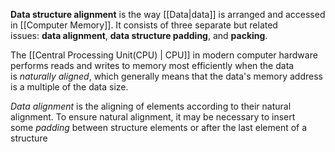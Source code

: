 **Data structure alignment** is the way [[Data|data]] is arranged and accessed in [[Computer Memory]]. It consists of three separate but related issues: **data alignment**, **data structure padding**, and **packing**.

The [[Central Processing Unit(CPU) | CPU]] in modern computer hardware performs reads and writes to memory most efficiently when the data is _naturally aligned_, which generally means that the data's memory address is a multiple of the data size.

*Data alignment* is the aligning of elements according to their natural alignment. To ensure natural alignment, it may be necessary to insert some *padding* between structure elements or after the last element of a structure